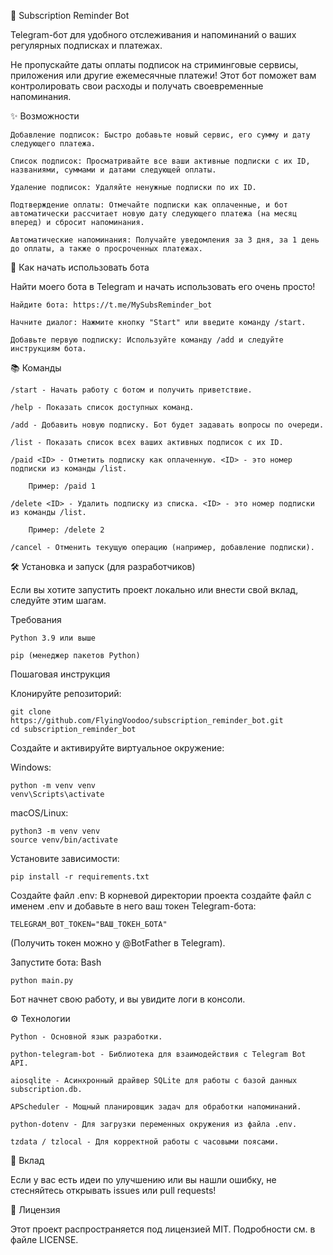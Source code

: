 🤖 Subscription Reminder Bot

Telegram-бот для удобного отслеживания и напоминаний о ваших регулярных подписках и платежах.

Не пропускайте даты оплаты подписок на стриминговые сервисы, приложения или другие ежемесячные платежи! Этот бот поможет вам контролировать свои расходы и получать своевременные напоминания.

✨ Возможности

    Добавление подписок: Быстро добавьте новый сервис, его сумму и дату следующего платежа.

    Список подписок: Просматривайте все ваши активные подписки с их ID, названиями, суммами и датами следующей оплаты.

    Удаление подписок: Удаляйте ненужные подписки по их ID.

    Подтверждение оплаты: Отмечайте подписки как оплаченные, и бот автоматически рассчитает новую дату следующего платежа (на месяц вперед) и сбросит напоминания.

    Автоматические напоминания: Получайте уведомления за 3 дня, за 1 день до оплаты, а также о просроченных платежах.

🚀 Как начать использовать бота

Найти моего бота в Telegram и начать использовать его очень просто!

    Найдите бота: https://t.me/MySubsReminder_bot

    Начните диалог: Нажмите кнопку "Start" или введите команду /start.

    Добавьте первую подписку: Используйте команду /add и следуйте инструкциям бота.

📚 Команды

    /start - Начать работу с ботом и получить приветствие.

    /help - Показать список доступных команд.

    /add - Добавить новую подписку. Бот будет задавать вопросы по очереди.

    /list - Показать список всех ваших активных подписок с их ID.

    /paid <ID> - Отметить подписку как оплаченную. <ID> - это номер подписки из команды /list.

        Пример: /paid 1

    /delete <ID> - Удалить подписку из списка. <ID> - это номер подписки из команды /list.

        Пример: /delete 2

    /cancel - Отменить текущую операцию (например, добавление подписки).

🛠️ Установка и запуск (для разработчиков)

Если вы хотите запустить проект локально или внести свой вклад, следуйте этим шагам.

Требования

    Python 3.9 или выше

    pip (менеджер пакетов Python)

Пошаговая инструкция

Клонируйте репозиторий:

    git clone https://github.com/FlyingVoodoo/subscription_reminder_bot.git
    cd subscription_reminder_bot

Создайте и активируйте виртуальное окружение:

Windows:

    python -m venv venv
    venv\Scripts\activate

macOS/Linux:

    python3 -m venv venv
    source venv/bin/activate

Установите зависимости:

    pip install -r requirements.txt

Создайте файл .env:
В корневой директории проекта создайте файл с именем .env и добавьте в него ваш токен Telegram-бота:

    TELEGRAM_BOT_TOKEN="ВАШ_ТОКЕН_БОТА"

(Получить токен можно у @BotFather в Telegram).

Запустите бота:
Bash

    python main.py

Бот начнет свою работу, и вы увидите логи в консоли.

⚙️ Технологии

    Python - Основной язык разработки.

    python-telegram-bot - Библиотека для взаимодействия с Telegram Bot API.

    aiosqlite - Асинхронный драйвер SQLite для работы с базой данных subscription.db.

    APScheduler - Мощный планировщик задач для обработки напоминаний.

    python-dotenv - Для загрузки переменных окружения из файла .env.

    tzdata / tzlocal - Для корректной работы с часовыми поясами.

🤝 Вклад

Если у вас есть идеи по улучшению или вы нашли ошибку, не стесняйтесь открывать issues или pull requests!

📄 Лицензия

Этот проект распространяется под лицензией MIT. Подробности см. в файле LICENSE.